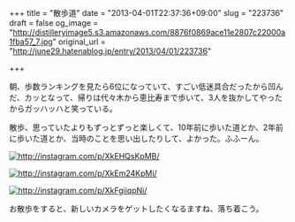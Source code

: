 +++
title = "散歩道"
date = "2013-04-01T22:37:36+09:00"
slug = "223736"
draft = false
og_image = "http://distilleryimage5.s3.amazonaws.com/8876f0869ace11e2807c22000a1fba57_7.jpg"
original_url = "http://june29.hatenablog.jp/entry/2013/04/01/223736"

+++

<p>朝、歩数ランキングを見たら6位になっていて、すごい低迷具合だったから凹んだ、カッとなって、帰りは代々木から恵比寿まで歩いて、3人を抜かしてやったからガッハッハと笑っている。</p>
<p>散歩、思っていたよりもずっとずっと楽しくて、10年前に歩いた道とか、2年前に歩いた道とか、当時のことを思い出したりして、よかった。ふふーん。</p>
<p><a href="http://instagram.com/p/XkEHQsKpMB/" class="http-image" target="_blank"><img src="http://distilleryimage5.s3.amazonaws.com/8876f0869ace11e2807c22000a1fba57_7.jpg" class="http-image" alt="http://instagram.com/p/XkEHQsKpMB/"></a></p>
<p><a href="http://instagram.com/p/XkEm24KpMi/" class="http-image" target="_blank"><img src="http://distilleryimage2.s3.amazonaws.com/22bfbeac9acf11e2892d22000a1fb72b_7.jpg" class="http-image" alt="http://instagram.com/p/XkEm24KpMi/"></a></p>
<p><a href="http://instagram.com/p/XkFgiiqpNi/" class="http-image" target="_blank"><img src="http://distilleryimage6.s3.amazonaws.com/3c66af909ad011e28ea222000a9f1946_7.jpg" class="http-image" alt="http://instagram.com/p/XkFgiiqpNi/"></a></p>
<p>お散歩をすると、新しいカメラをゲットしたくなるますね、落ち着こう。</p>
